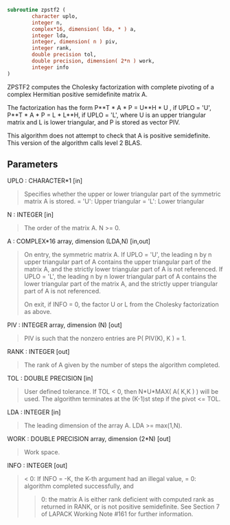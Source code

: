 ```fortran
subroutine zpstf2 (
        character uplo,
        integer n,
        complex*16, dimension( lda, * ) a,
        integer lda,
        integer, dimension( n ) piv,
        integer rank,
        double precision tol,
        double precision, dimension( 2*n ) work,
        integer info
)
```

ZPSTF2 computes the Cholesky factorization with complete
pivoting of a complex Hermitian positive semidefinite matrix A.

The factorization has the form
P\*\*T \* A \* P = U\*\*H \* U ,  if UPLO = 'U',
P\*\*T \* A \* P = L  \* L\*\*H,  if UPLO = 'L',
where U is an upper triangular matrix and L is lower triangular, and
P is stored as vector PIV.

This algorithm does not attempt to check that A is positive
semidefinite. This version of the algorithm calls level 2 BLAS.

## Parameters
UPLO : CHARACTER\*1 [in]
> Specifies whether the upper or lower triangular part of the
> symmetric matrix A is stored.
> = 'U':  Upper triangular
> = 'L':  Lower triangular

N : INTEGER [in]
> The order of the matrix A.  N >= 0.

A : COMPLEX\*16 array, dimension (LDA,N) [in,out]
> On entry, the symmetric matrix A.  If UPLO = 'U', the leading
> n by n upper triangular part of A contains the upper
> triangular part of the matrix A, and the strictly lower
> triangular part of A is not referenced.  If UPLO = 'L', the
> leading n by n lower triangular part of A contains the lower
> triangular part of the matrix A, and the strictly upper
> triangular part of A is not referenced.
> 
> On exit, if INFO = 0, the factor U or L from the Cholesky
> factorization as above.

PIV : INTEGER array, dimension (N) [out]
> PIV is such that the nonzero entries are P( PIV(K), K ) = 1.

RANK : INTEGER [out]
> The rank of A given by the number of steps the algorithm
> completed.

TOL : DOUBLE PRECISION [in]
> User defined tolerance. If TOL < 0, then N\*U\*MAX( A( K,K ) )
> will be used. The algorithm terminates at the (K-1)st step
> if the pivot <= TOL.

LDA : INTEGER [in]
> The leading dimension of the array A.  LDA >= max(1,N).

WORK : DOUBLE PRECISION array, dimension (2\*N) [out]
> Work space.

INFO : INTEGER [out]
> < 0: If INFO = -K, the K-th argument had an illegal value,
> = 0: algorithm completed successfully, and
> > 0: the matrix A is either rank deficient with computed rank
> as returned in RANK, or is not positive semidefinite. See
> Section 7 of LAPACK Working Note #161 for further
> information.
